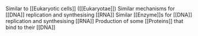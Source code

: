 Similar to [[Eukaryotic cells]] ([[Eukaryotae]])
Similar mechanisms for [[DNA]] replication and synthesising [[RNA]]
Similar [[Enzyme]]s for [[DNA]] replication and synthesising [[RNA]]
Production of some [[Proteins]] that bind to their [[DNA]]
